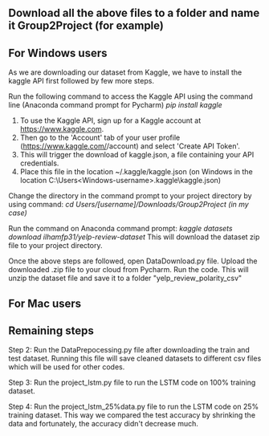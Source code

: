 ## Download all the above files to a folder and name it Group2Project (for example)

## For Windows users
As we are downloading our dataset from Kaggle, we have to install the kaggle API first followed by few more steps.

Run the following command to access the Kaggle API using the command line (Anaconda command prompt for Pycharm)
*pip install kaggle*

1. To use the Kaggle API, sign up for a Kaggle account at https://www.kaggle.com. 
2. Then go to the 'Account' tab of your user profile (https://www.kaggle.com/<username>/account) and select 'Create API Token'. 
3. This will trigger the download of kaggle.json, a file containing your API credentials. 
4. Place this file in the location ~/.kaggle/kaggle.json (on Windows in the location C:\Users\<Windows-username>\.kaggle\kaggle.json)

Change the directory in the command prompt to your project directory by using command:
*cd Users/[username]/Downloads/Group2Project (in my case)*

Run the command on Anaconda command prompt: 
*kaggle datasets download ilhamfp31/yelp-review-dataset*
This will download the dataset zip file to your project directory.

Once the above steps are followed, open DataDownload.py file. Upload the downloaded .zip file to your cloud from Pycharm. Run the code. This will unzip the dataset file and save it to a folder "yelp_review_polarity_csv"

## For Mac users

## Remaining steps
Step 2: Run the DataPrepocessing.py file after downloading the train and test dataset. Running this file will save cleaned datasets to different csv files which will be used for other codes.

Step 3: Run the project_lstm.py file to run the LSTM code on 100% training dataset.

Step 4: Run the project_lstm_25%data.py file to run the LSTM code on 25% training dataset. This way we compared the test accuracy by shrinking the data and fortunately, the accuracy didn't decrease much.
